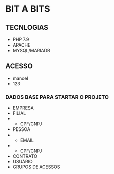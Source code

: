 # BIT A BITS
## TECNLOGIAS
* PHP 7.9
* APACHE 
* MYSQL/MARIADB
## ACESSO
* manoel
* 123
### DADOS BASE PARA STARTAR O PROJETO
* EMPRESA
* FILIAL
* * CPF/CNPJ
* PESSOA
* * EMAIL
* * CPF/CNPJ
* CONTRATO
* USUÁRIO
* GRUPOS DE ACESSOS
